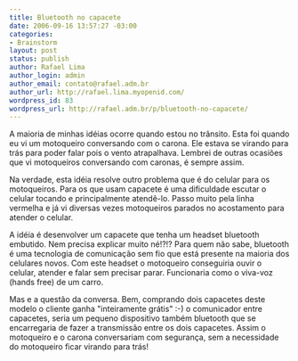 ```yaml
---
title: Bluetooth no capacete
date: 2006-09-16 13:57:27 -03:00
categories:
- Brainstorm
layout: post
status: publish
author: Rafael Lima
author_login: admin
author_email: contato@rafael.adm.br
author_url: http://rafael.lima.myopenid.com/
wordpress_id: 83
wordpress_url: http://rafael.adm.br/p/bluetooth-no-capacete/
---
```


A maioria de minhas id&eacute;ias ocorre quando estou no tr&acirc;nsito. Esta foi quando eu vi um motoqueiro conversando com o carona. Ele estava se virando para tr&aacute;s para poder falar pois o vento atrapalhava. Lembrei de outras ocasi&otilde;es que vi motoqueiros conversando com caronas, &eacute; sempre assim.

Na verdade, esta id&eacute;ia resolve outro problema que &eacute; do celular para os motoqueiros. Para os que usam capacete &eacute; uma dificuldade escutar o celular tocando e principalmente atend&ecirc;-lo. Passo muito pela linha vermelha e j&aacute; vi diversas vezes motoqueiros parados no acostamento para atender o celular.

A id&eacute;ia &eacute; desenvolver um capacete que tenha um headset bluetooth embutido. Nem precisa explicar muito n&eacute;!?!? Para quem n&atilde;o sabe, bluetooth &eacute; uma tecnologia de comunica&ccedil;&atilde;o sem fio que est&aacute; presente na maioria dos celulares novos. Com este headset o motoqueiro conseguiria ouvir o celular, atender e falar sem precisar parar. Funcionaria como o viva-voz (hands free) de um carro.

Mas e a quest&atilde;o da conversa. Bem, comprando dois capacetes deste modelo o cliente ganha "inteiramente gr&aacute;tis" :-) o comunicador entre capacetes, seria um pequeno dispositivo tamb&eacute;m bluetooth que se encarregaria de fazer a transmiss&atilde;o entre os dois capacetes. Assim o motoqueiro e o carona conversariam com seguran&ccedil;a, sem a necessidade do motoqueiro ficar virando para tr&aacute;s!
